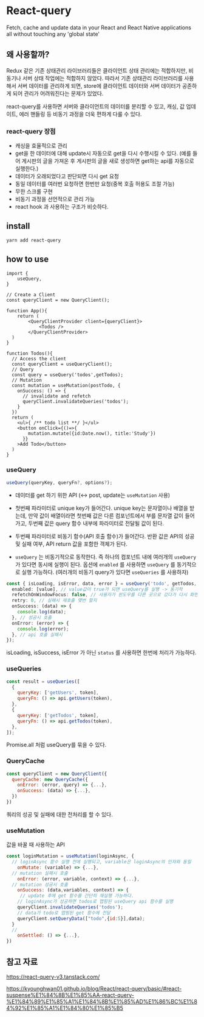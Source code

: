 # React-query

Fetch, cache and update data in your React and React Native applications all without touching any 'global state'

## 왜 사용할까?

Redux 같은 기존 상태관리 라이브러리들은 클라이언트 상태 관리에는 적합하지만, 비동기나 서버 상태 작업에는 적합하지 않았다. 따라서 기존 상태관리 라이브러리를 사용해서 서버 데이터를 관리하게 되면, store에 클라이언트 데이터와 서버 데이터가 공존하게 되어 관리가 어려워진다는 문제가 있었다.

react-query를 사용하면 서버와 클라이언트의 데이터를 분리할 수 있고, 캐싱, 값 업데이트, 에러 핸들링 등 비동기 과정을 더욱 편하게 다룰 수 있다.

### react-query 장점

- 캐싱을 효율적으로 관리
- get을 한 데이터에 대해 update시 자동으로 get을 다시 수행시킬 수 있다. (예를 들어 게시판의 글을 가져온 후 게시판의 글을 새로 생성하면 get하는 api를 자동으로 실행한다.)
- 데이터가 오래되었다고 판단되면 다시 get 요청
- 동일 데이터를 여러번 요청하면 한번만 요청(중복 호출 허용도 조절 가능)
- 무한 스크롤 구현
- 비동기 과정을 선언적으로 관리 가능
- react hook 과 사용하는 구조가 비슷하다.

## install

```bash
yarn add react-query
```

## how to use

```tsx
import {
	useQuery,
}

// Create a Client
const queryClient = new QueryClient();

function App(){
	return (
		<QueryClientProvider client={queryClient}>
			<Todos />
		</QueryClientProvider>
  )
}

function Todos(){
  // Access the client
  const queryClient = useQueryClient();
  // Query
  const query = useQuery('todos',getTodos);
  // Mutation
  const mutation = useMutation(postTodo, {
    onSuccess: () => {
      // invalidate and refetch
      queryClient.invalidateQueries('todos');
    }
  })
  return (
  	<ul>{ /** todo list **/ }</ul>
    <button onClick={()=>{
        mutation.mutate({id:Date.now(), title:'Study'})
      }}
    >Add Todo</button>
  )
}
```

### useQuery

```js
useQuery(queryKey, queryFn?, options?);
```

- 데이터를 get 하기 위한 API (<-> post, update는 `useMutation` 사용)
- 첫번째 파라미터로 unique key가 들어간다. unique key는 문자열이나 배열을 받는데, 만약 값이 배열이라면 첫번째 값은 다른 컴포넌트에서 부를 문자열 값이 들어가고, 두번째 값은 query 함수 내부에 파라미터로 전달될 값이 된다.
- 두번째 파라미터로 비동기 함수(API 호출 함수)가 들어간다. 반환 값은 API의 성공 및 실패 여부, API return 값을 포함한 객체가 된다.

- `useQuery` 는 비동기적으로 동작한다. 즉 하나의 컴포넌트 내에 여러개의 `useQuery` 가 있다면 동시에 실행이 된다. 옵션에 `enabled` 를 사용하면 `useQuery` 를 동기적으로 실행 가능하다. (여러개의 비동기 query가 있다면 `useQueries` 를 사용하자)

```ts
const { isLoading, isError, data, error } = useQuery('todo', getTodos, {
  enabled: [value], // value값이 true가 되면 useQuery를 실행 -> 동기적
  refetchOnWindowFocus: false, // 사용자가 윈도우를 다른 곳으로 갔다가 다시 화면으로 돌아오면 해당 함수를 재실행할 지에 대한 여부.
  retry: 0, // 실패시 재호출 몇번 할지
  onSuccess: (data) => {
    console.log(data);
  }, // 성공시 호출
  onError: (error) => {
    console.log(error);
  }, // api 호출 실패시
});
```

isLoading, isSuccess, isError 가 아닌 `status` 를 사용하면 한번에 처리가 가능하다.

### useQueries

```js
const result = useQueries([
  {
    queryKey: ['getUsers', token],
    queryFn: () => api.getUsers(token),
  },
  {
    queryKey: ['getTodos', token],
    queryFn: () => api.getTodos(token),
  },
]);
```

Promise.all 처럼 useQuery를 묶을 수 있다.

### QueryCache

```js
const queryClient = new QueryClient({
  queryCache: new QueryCache({
    onError: (error, query) => {...},
    onSuccess: (data) => {...},
  })
})
```

쿼리의 성공 및 실패에 대한 전처리를 할 수 있다.

### useMutation

값을 바꿀 때 사용하는 API

```js
const loginMutation = useMutation(loginAsync, {
  // loginAsync 함수 실행 전에 실행되고, variable은 loginAsync의 인자와 동일
	onMutate: (variable) => {...},
  // mutation 실패시 호출
	onError: (error, variable, context) => {...},
  // mutation 성공시 호출
	onSuccess: (data,variables, context) => {
     // update 후에 get 함수를 간단히 재실행 가능하다.
    // loginAsync가 성공하면 todos로 맵핑된 useQuery api 함수를 실행
    queryClient.invalidateQueries('todos');
    // data가 todo로 맵핑된 get 함수에 전달
    queryClient.setQueryData(["todo",{id:5}],data);
  }
  //
	onSettled: () => {...},
})
```

## 참고 자료

https://react-query-v3.tanstack.com/

https://kyounghwan01.github.io/blog/React/react-query/basic/#react-suspense%E1%84%8B%E1%85%AA-react-query-%E1%84%89%E1%85%A1%E1%84%8B%E1%85%AD%E1%86%BC%E1%84%92%E1%85%A1%E1%84%80%E1%85%B5
